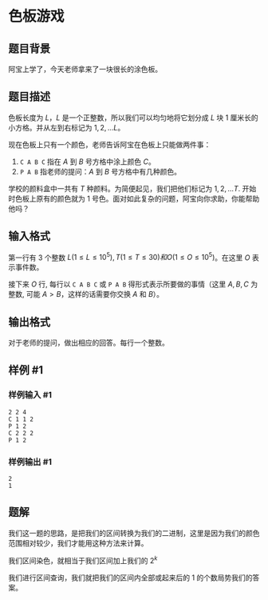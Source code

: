 # 色板游戏

## 题目背景

阿宝上学了，今天老师拿来了一块很长的涂色板。

## 题目描述

色板长度为 $L$，$L$ 是一个正整数，所以我们可以均匀地将它划分成 $L$ 块 $1$ 厘米长的小方格。并从左到右标记为 $1, 2, \dots L$。

现在色板上只有一个颜色，老师告诉阿宝在色板上只能做两件事：

1. `C A B C` 指在 $A$ 到 $B$ 号方格中涂上颜色 $C$。
2. `P A B` 指老师的提问：$A$ 到 $B$ 号方格中有几种颜色。

学校的颜料盒中一共有 $T$ 种颜料。为简便起见，我们把他们标记为 $1, 2, \dots T$. 开始时色板上原有的颜色就为 $1$ 号色。面对如此复杂的问题，阿宝向你求助，你能帮助他吗？

## 输入格式

第一行有 3 个整数 $L (1 \le L \le 10^5), T (1 \le T \le 30) 和 O (1 \le O \le 10^5)$。在这里 $O$ 表示事件数。 

接下来 $O$ 行, 每行以 `C A B C` 或 `P A B` 得形式表示所要做的事情（这里 $A, B, C$ 为整数, 可能 $A> B$，这样的话需要你交换 $A$ 和 $B$）。

## 输出格式

对于老师的提问，做出相应的回答。每行一个整数。

## 样例 #1

### 样例输入 #1

```
2 2 4
C 1 1 2
P 1 2
C 2 2 2
P 1 2
```

### 样例输出 #1

```
2
1
```

## 题解
我们这一题的思路，是把我们的区间转换为我们的二进制，这里是因为我们的颜色范围相对较少，我们才能用这种方法来计算。

我们区间染色，就相当于我们区间加上我们的 $2^k$

我们进行区间查询，我们就把我们的区间内全部或起来后的 1 的个数局势我们的答案。

